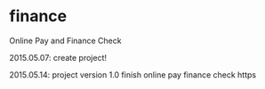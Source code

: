 # finance
Online Pay and Finance Check

2015.05.07:
  create project!

2015.05.14:
  project version 1.0 finish
  online pay
  finance check
  https
